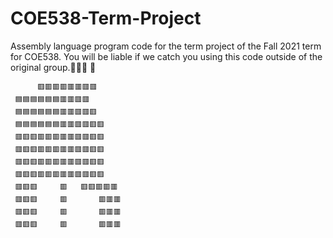 # COE538-Term-Project
Assembly language program code for the term project of the Fall 2021 term for COE538. You will be liable if we catch you using this code outside of the original group.💯🚫🧢 🍆

               
          🟥🟥🟥🟥🟥🟥🟥🟥
     🟦🟦🟦🟦🟦🟦🟥🟥🟥🟥
     🟦🟦🟦🟦🟦🟦🟥🟥🟥🟥🟥
     🟦🟦🟦🟦🟦🟦🟥🟥🟥🟥🟥🟥
     🟥🟥🟥🟥🟥🟥🟥🟥🟥🟥🟥🟥
     🟥🟥🟥🟥🟥🟥🟥🟥🟥🟥🟥🟥
     🟥🟥🟥🟥🟥🟥🟥🟥🟥🟥🟥🟥
     🟥🟥🟥🟥🟥🟥🟥🟥🟥🟥🟥🟥
     🟥🟥🟥     🟥   🟥🟥🟥🟥🟥
     🟥🟥🟥     🟥       🟥🟥🟥
     🟥🟥🟥     🟥       🟥🟥🟥
     🟥🟥🟥     🟥       🟥🟥🟥

